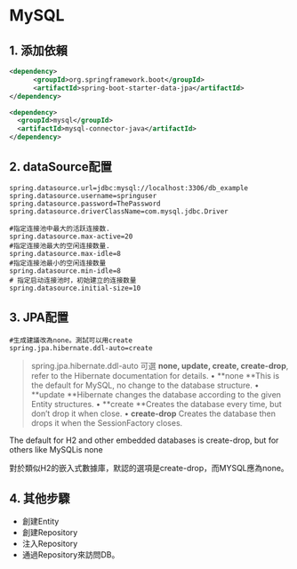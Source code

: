 # MySQL 

## 1. 添加依賴

```xml
<dependency>
      <groupId>org.springframework.boot</groupId>
      <artifactId>spring-boot-starter-data-jpa</artifactId>
</dependency>

<dependency>
  <groupId>mysql</groupId>
  <artifactId>mysql-connector-java</artifactId>
</dependency>
```

## 2. dataSource配置

```properties
spring.datasource.url=jdbc:mysql://localhost:3306/db_example
spring.datasource.username=springuser
spring.datasource.password=ThePassword
spring.datasource.driverClassName=com.mysql.jdbc.Driver

#指定连接池中最大的活跃连接数.
spring.datasource.max-active=20
#指定连接池最大的空闲连接数量.
spring.datasource.max-idle=8
#指定连接池最小的空闲连接数量
spring.datasource.min-idle=8
# 指定启动连接池时，初始建立的连接数量
spring.datasource.initial-size=10
```


## 3. JPA配置

```properties
#生成建議改為none。測試可以用create
spring.jpa.hibernate.ddl-auto=create 
```

>spring.jpa.hibernate.ddl-auto 可選 **none, update, create, create-drop**, refer to the Hibernate documentation for details.
• **none **This is the default for MySQL, no change to the database structure.
• **update **Hibernate changes the database according to the given Entity structures.
• **create **Creates the database every time, but don’t drop it when close.
• **create-drop** Creates the database then drops it when the SessionFactory closes.

The default for H2 and other embedded databases is create-drop, but for others like MySQLis none

對於類似H2的嵌入式數據庫，默認的選項是create-drop，而MYSQL應為none。

## 4. 其他步驟

* 創建Entity
* 創建Repository
* 注入Repository
* 通過Repository來訪問DB。